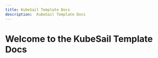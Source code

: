 ```yaml
---
title: KubeSail Template Docs
description:  KubeSail Template Docs
---
```

# Welcome to the KubeSail Template Docs
